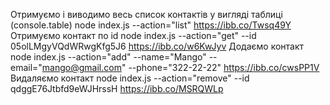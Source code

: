 Отримуємо і виводимо весь список контактів у вигляді таблиці (console.table) node index.js --action="list"
https://ibb.co/Twsq49Y
Отримуємо контакт по id node index.js --action="get" --id 05olLMgyVQdWRwgKfg5J6
https://ibb.co/w6KwJyv
Додаємо контакт node index.js --action="add" --name="Mango" --email="mango@gmail.com" --phone="322-22-22"
https://ibb.co/cwsPP1V
Видаляємо контакт node index.js --action="remove" --id qdggE76Jtbfd9eWJHrssH
https://ibb.co/MSRQWLp
